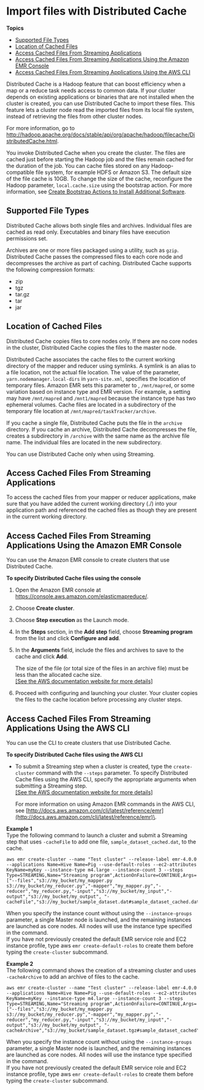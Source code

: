 # Import files with Distributed Cache<a name="emr-plan-input-distributed-cache"></a>

**Topics**
+ [Supported File Types](#emr-dev-supported-file-types)
+ [Location of Cached Files](#locationofcache)
+ [Access Cached Files From Streaming Applications](#cachemapper)
+ [Access Cached Files From Streaming Applications Using the Amazon EMR Console](#cacheinconsole)
+ [Access Cached Files From Streaming Applications Using the AWS CLI](#cacheinruby)

Distributed Cache is a Hadoop feature that can boost efficiency when a map or a reduce task needs access to common data\. If your cluster depends on existing applications or binaries that are not installed when the cluster is created, you can use Distributed Cache to import these files\. This feature lets a cluster node read the imported files from its local file system, instead of retrieving the files from other cluster nodes\. 

For more information, go to [http://hadoop\.apache\.org/docs/stable/api/org/apache/hadoop/filecache/DistributedCache\.html](http://hadoop.apache.org/docs/stable/api/org/apache/hadoop/filecache/DistributedCache.html)\.

You invoke Distributed Cache when you create the cluster\. The files are cached just before starting the Hadoop job and the files remain cached for the duration of the job\. You can cache files stored on any Hadoop\-compatible file system, for example HDFS or Amazon S3\. The default size of the file cache is 10GB\. To change the size of the cache, reconfigure the Hadoop parameter, `local.cache.size` using the bootstrap action\. For more information, see [Create Bootstrap Actions to Install Additional Software](emr-plan-bootstrap.md)\.

## Supported File Types<a name="emr-dev-supported-file-types"></a>

Distributed Cache allows both single files and archives\. Individual files are cached as read only\. Executables and binary files have execution permissions set\.

Archives are one or more files packaged using a utility, such as `gzip`\. Distributed Cache passes the compressed files to each core node and decompresses the archive as part of caching\. Distributed Cache supports the following compression formats:
+ zip
+ tgz
+ tar\.gz
+ tar
+ jar

## Location of Cached Files<a name="locationofcache"></a>

Distributed Cache copies files to core nodes only\. If there are no core nodes in the cluster, Distributed Cache copies the files to the master node\.

Distributed Cache associates the cache files to the current working directory of the mapper and reducer using symlinks\. A symlink is an alias to a file location, not the actual file location\. The value of the parameter, `yarn.nodemanager.local-dirs` in `yarn-site.xml`, specifies the location of temporary files\. Amazon EMR sets this parameter to , `/mnt/mapred`, or some variation based on instance type and EMR version\. For example, a setting may have `/mnt/mapred` and `/mnt1/mapred` because the instance type has two ephemeral volumes\. Cache files are located in a subdirectory of the temporary file location at `/mnt/mapred/taskTracker/archive`\. 

If you cache a single file, Distributed Cache puts the file in the `archive` directory\. If you cache an archive, Distributed Cache decompresses the file, creates a subdirectory in `/archive` with the same name as the archive file name\. The individual files are located in the new subdirectory\.

You can use Distributed Cache only when using Streaming\.

## Access Cached Files From Streaming Applications<a name="cachemapper"></a>

To access the cached files from your mapper or reducer applications, make sure that you have added the current working directory \(\./\) into your application path and referenced the cached files as though they are present in the current working directory\.

## Access Cached Files From Streaming Applications Using the Amazon EMR Console<a name="cacheinconsole"></a>

You can use the Amazon EMR console to create clusters that use Distributed Cache\. 

**To specify Distributed Cache files using the console**

1. Open the Amazon EMR console at [https://console\.aws\.amazon\.com/elasticmapreduce/](https://console.aws.amazon.com/elasticmapreduce/)\.

1. Choose **Create cluster**\.

1. Choose **Step execution** as the Launch mode\.

1. In the **Steps** section, in the **Add step** field, choose **Streaming program** from the list and click **Configure and add**\.

1. In the **Arguments** field, include the files and archives to save to the cache and click **Add**\.

   The size of the file \(or total size of the files in an archive file\) must be less than the allocated cache size\.    
[\[See the AWS documentation website for more details\]](http://docs.aws.amazon.com/emr/latest/ManagementGuide/emr-plan-input-distributed-cache.html)

1. Proceed with configuring and launching your cluster\. Your cluster copies the files to the cache location before processing any cluster steps\.

## Access Cached Files From Streaming Applications Using the AWS CLI<a name="cacheinruby"></a>

You can use the CLI to create clusters that use Distributed Cache\. 

**To specify Distributed Cache files using the AWS CLI**
+ To submit a Streaming step when a cluster is created, type the `create-cluster` command with the `--steps` parameter\. To specify Distributed Cache files using the AWS CLI, specify the appropriate arguments when submitting a Streaming step\.     
[\[See the AWS documentation website for more details\]](http://docs.aws.amazon.com/emr/latest/ManagementGuide/emr-plan-input-distributed-cache.html)

  For more information on using Amazon EMR commands in the AWS CLI, see [http://docs.aws.amazon.com/cli/latest/reference/emr](http://docs.aws.amazon.com/cli/latest/reference/emr)\.

**Example 1**  
Type the following command to launch a cluster and submit a Streaming step that uses `-cacheFile` to add one file, `sample_dataset_cached.dat`, to the cache\.   

```
aws emr create-cluster --name "Test cluster" --release-label emr-4.0.0 --applications Name=Hive Name=Pig --use-default-roles --ec2-attributes KeyName=myKey --instance-type m4.large --instance-count 3 --steps Type=STREAMING,Name="Streaming program",ActionOnFailure=CONTINUE,Args=["--files","s3://my_bucket/my_mapper.py s3://my_bucket/my_reducer.py","-mapper","my_mapper.py","-reducer","my_reducer.py,"-input","s3://my_bucket/my_input","-output","s3://my_bucket/my_output", "-cacheFile","s3://my_bucket/sample_dataset.dat#sample_dataset_cached.dat"]
```
When you specify the instance count without using the `--instance-groups` parameter, a single Master node is launched, and the remaining instances are launched as core nodes\. All nodes will use the instance type specified in the command\.  
If you have not previously created the default EMR service role and EC2 instance profile, type aws `emr create-default-roles` to create them before typing the `create-cluster` subcommand\.

**Example 2**  
The following command shows the creation of a streaming cluster and uses `-cacheArchive` to add an archive of files to the cache\.   

```
aws emr create-cluster --name "Test cluster" --release-label emr-4.0.0 --applications Name=Hive Name=Pig --use-default-roles --ec2-attributes KeyName=myKey --instance-type m4.large --instance-count 3 --steps Type=STREAMING,Name="Streaming program",ActionOnFailure=CONTINUE,Args=["--files","s3://my_bucket/my_mapper.py s3://my_bucket/my_reducer.py","-mapper","my_mapper.py","-reducer","my_reducer.py,"-input","s3://my_bucket/my_input","-output","s3://my_bucket/my_output", "-cacheArchive","s3://my_bucket/sample_dataset.tgz#sample_dataset_cached"]
```
When you specify the instance count without using the `--instance-groups` parameter, a single Master node is launched, and the remaining instances are launched as core nodes\. All nodes will use the instance type specified in the command\.  
If you have not previously created the default EMR service role and EC2 instance profile, type aws `emr create-default-roles` to create them before typing the `create-cluster` subcommand\.